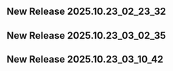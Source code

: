 ## New Release 2025.10.23_02_23_32
## New Release 2025.10.23_03_02_35
## New Release 2025.10.23_03_10_42
